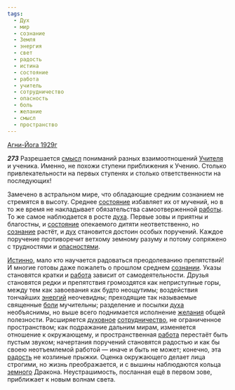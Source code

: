 ```yaml
---
tags:
  - Дух
  - мир
  - сознание
  - Земля
  - энергия
  - свет
  - радость
  - истина
  - состояние
  - работа
  - учитель
  - сотрудничество
  - опасность
  - боль
  - желание
  - смысл
  - пространство
---
```


[Агни-Йога 1929г](https://127.0.0.1:4002/agni/1929)

___273___
Разрешается [смысл](../../../tags/#смысл) пониманий разных взаимоотношений [Учителя](../../../tags/#[учитель](../../../tags/#учитель)) и ученика. Именно, не похожи ступени приближения к Учению. Столько привлекательности на первых ступенях и столько ответственности на последующих!   

Замечено в астральном мире, что обладающие средним сознанием не стремятся в высоту. Среднее [состояние](../../../tags/#состояние) избавляет их от мучений, но в то же время не накладывает обязательства самоотверженной [работы](../../../tags/#[работа](../../../tags/#работа)). То же самое наблюдается в росте [духа](../../../tags/#Дух). Первые зовы и приятны и благостны, и [состояние](../../../tags/#состояние) опекаемого дитяти неответственно, но [сознание](../../../tags/#сознание) растёт, и [дух](../../../tags/#Дух) становится достоин особых поручений. Каждое поручение противоречит ветхому земному разуму и потому сопряжено с трудностями и [опасностями](../../../tags/#опасность).   

[Истинно](../../../tags/#истина), мало кто научается радоваться преодолеванию препятствий! И многие готовы даже пожалеть о прошлом среднем [сознании](../../../tags/#сознание). Указы становятся кратки и [работа](../../../tags/#работа) зависит от самодеятельности. Друзья становятся редки и препятствия громоздятся как неприступные горы, между тем как завоевания как будто неощутимы; воздействия тончайших [энергий](../../../tags/#энергия) неочевидны; преходящие так называемые священные [боли](../../../tags/#боль) мучительны; разделение и посылки [духа](../../../tags/#Дух) необъяснимы, но выше всего поднимается исполнение [желания](../../../tags/#желание) общей полезности. Расширяется [духовное](../../../tags/#Дух) [сотрудничество](../../../tags/#сотрудничество), не ограниченное пространством; как подражание дальним мирам, изменяется отношение к окружающему, и пространственная [работа](../../../tags/#работа) перестаёт быть пустым звуком; начертания поручений становятся радостью и как бы своею неотъемлемой работой — иначе и быть не может; конечно, эта [радость](../../../tags/#радость) не козлиные прыжки. Оценка окружающего делает лица строгими, но жизнь преображается, и с вышины наблюдаются кольца [земного](../../../tags/#Земля) Дракона. Неустрашимость, посланная ещё в первом зове, приближает к новым волнам света.